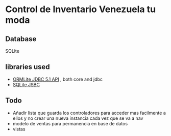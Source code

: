 # Control de Inventario Venezuela tu moda

## Database

SQLite

## libraries used

- [ORMLite JDBC 5.1 API](http://ormlite.com/) , both core and jdbc
- [SQLite JSBC](https://bitbucket.org/xerial/sqlite-jdbc)

## Todo

- Añadir lista que guarda los controladores para acceder mas facilmente a ellos y no crear una nueva instancia cada vez que se va a nav
- modelo de ventas para permanencia en base de datos
- vistas
